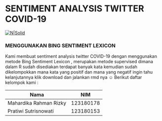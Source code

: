#  SENTIMENT ANALYSIS TWITTER COVID-19

[![N|Solid](https://4.bp.blogspot.com/-91Xqnhmr_1g/WbGVE7H8clI/AAAAAAAABsk/eHmmNUui7hcxXxLKTlf4lHGyRbS-8ZGbQCLcBGAs/s1600/giphy.gif)](https://nodesource.com/products/nsolid)
### MENGGUNAKAN BING SENTIMENT LEXICON

Kami membuat sentiment analysis twitter COVID-19 dengan menggunakan metode Bing Sentiment Lexicon , 
merupakan metode supervised dimana dalam R sudah disediakan terdapat banyak kata kemudian sudah dikelompokkan mana kata yang positif dan mana yang negatif
ingin tahu kelanjutannya klik download dan jalankan rmd nya :relaxed:
Berikut daftar kelompok kami :

| Nama | NIM |
| ------ | ------ |
| Mahardika Rahman Rizky | 123180178 |
| Pratiwi Sutrisnowati | 123180153 |
